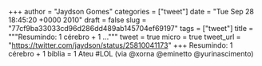 
+++
author = "Jaydson Gomes"
categories = ["tweet"]
date = "Tue Sep 28 18:45:20 +0000 2010"
draft = false
slug = "77cf9ba33033cd96d286dd489ab145704ef69197"
tags = ["tweet"]
title = """Resumindo: 1 cérebro + 1 ..."""
tweet = true
micro = true
tweet_url = "https://twitter.com/jaydson/status/25810041173"
+++
Resumindo: 1 cérebro + 1 biblia = 1 Ateu #LOL (via @xorna @eminetto @yurinascimento)
